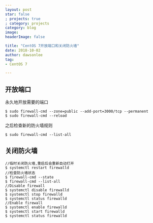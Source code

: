 ```yaml
---
layout: post
star: false
; projects: true
; category: projects
category: blog
image: 
headerImage: false

title: "CentOS 7开放端口和关闭防火墙"
date: 2018-10-02
author: dawsonlee
tag:
- CentOS 7

---
```



## 开放端口

永久地开放需要的端口

    $ sudo firewall-cmd --zone=public --add-port=3000/tcp --permanent
    $ sudo firewall-cmd --reload

之后检查新的防火墙规则

    $ sudo firewall-cmd --list-all

## 关闭防火墙

    //临时关闭防火墙,重启后会重新自动打开
    $ systemctl restart firewalld
    //检查防火墙状态
    $ firewall-cmd --state
    $ firewall-cmd --list-all
    //Disable firewall
    $ systemctl disable firewalld
    $ systemctl stop firewalld
    $ systemctl status firewalld
    //Enable firewall
    $ systemctl enable firewalld
    $ systemctl start firewalld
    $ systemctl status firewalld
